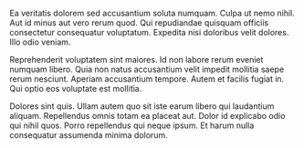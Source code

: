 Ea veritatis dolorem sed accusantium soluta numquam. Culpa ut nemo nihil. Aut id minus aut vero rerum quod. Qui repudiandae quisquam officiis consectetur consequatur voluptatum. Expedita nisi doloribus velit dolores. Illo odio veniam.
 Reprehenderit voluptatem sint maiores. Id non labore rerum eveniet numquam libero. Quia non natus accusantium velit impedit mollitia saepe rerum nesciunt. Aperiam accusantium tempore. Autem et facilis fugiat in. Qui optio eos voluptate est mollitia.
 Dolores sint quis. Ullam autem quo sit iste earum libero qui laudantium aliquam. Repellendus omnis totam ea placeat aut. Dolor id explicabo odio qui nihil quos. Porro repellendus qui neque ipsum. Et harum nulla consequatur assumenda minima dolorum.